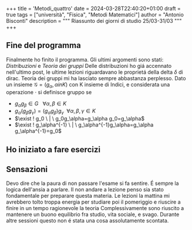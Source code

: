 +++
title = 'Metodi_quattro'
date = 2024-03-28T22:40:20+01:00
draft = true
tags = ["università", "Fisica", "Metodi Matematici"]
author = "Antonio Bisconti"
description = """
Riassunto dei giorni di studio 25/03-31/03
"""
+++

## Fine del programma
Finalmente ho finito il programma. Gli ultimi argomenti sono stati: _Distribuzioni_ e _Teoria dei gruppi_
Delle distribuzioni ho giá accennato nell'ultimo post, le ultime lezioni riguardavano le proprietá della delta $\delta$
di dirac. Teoria dei gruppi mi ha lasciato sempre abbastanza perplesso. 
Dato un insieme $\mathcal{G}=(g_\alpha, \alpha in K)$ con K insieme di Indici, e considerata una operazione $\cdot$ si definisce gruppo se
- $g_\alpha g_\beta \in G  \ \ \ \forall  \alpha, \beta \in K$
- $g_\alpha (g_\beta g_\gamma)= (g_\alpha g_\beta) g_\gamma \ \ \forall \alpha, \beta, \gamma \in K$
- $\exist ! g_0 \ | \ g_0g_\alpha=g_\alpha g_0=g_\alpha$
- $\exist ! g_\alpha^{-1} \ | \ g_\alpha^{-1}g_\alpha=g_\alpha g_\alpha^{-1}=g_0$

## Ho iniziato a fare esercizi


## Sensazioni
Devo dire che la paura di non passare l'esame si fa sentire. É sempre la logica dell'ansia a parlare.
Il non andare a lezione penso sia stato fondamentale per preparare questa materia. Le lezioni la mattina mi 
avrebbero tolto troppa energia per studiare poi il pomeriggio e riuscire a finire in un tempo ragionevole la teoria
Complessivamente sono riuscito a mantenere un buono equilibrio fra studio, vita sociale, e svago.
Durante altre sessioni questo non é stata una cosa assolutamente scontata.
